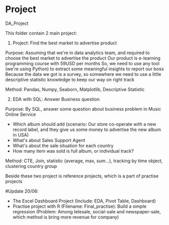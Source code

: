 # Project
DA_Project

This folder contain 2 main project:
1. Project: Find the best market to advertise product
 
Purpose: Assuming that we're in data analytics team, and required to choose the best market to advertise the product
Our product is e-learning programming course with 59USD per months
So, we need to use any tool (we're using Python) to extract some meaningful insights to report our boss
Because the data we got is a survey, so somewhere we need to use a little descriptive statistic knowledge to keep our way on right track

Method: Pandas, Numpy, Seaborn, Matplotlib, Descriptive Statistic

2. EDA with SQL: Answer Business question

Purpose: By SQL, answer some question about business problem in Music Online Service
- Which album should add (scenario: Our store co-operate with a new record label, and they give us some money to advertise the new album in USA)
- What's about Sales Support Agent
- What's about the sale situation for each country
- How many item was sold is full album, or individual track?

Method: CTE, Join, statistic (average, max, sum...), tracking by time object, clustering country group

Beside these two project is reference projects, which is a part of practise projects

#Update 20/06: 
- The Excel Dashboard Project (Include: EDA, Pivot Table, Dashboard) 
- Practise project with R (Filename: Final_practise): Build a simple regression (Problem: Among telesale, social-sale and newspaper-sale, which method is bring more revenue for company)
